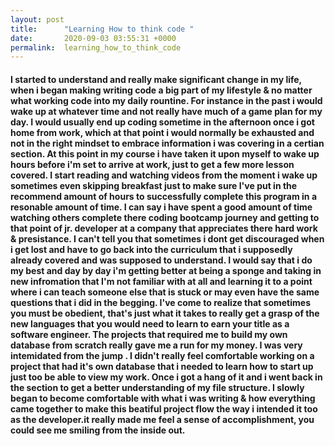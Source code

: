 ```yaml
---
layout: post
title:      "Learning How to think code "
date:       2020-09-03 03:55:31 +0000
permalink:  learning_how_to_think_code
---
```



#### I started to understand and really make significant change in my life, when i began making writing code a big part of my lifestyle & no matter what working code into my daily rountine. For instance in the past i would wake up at whatever time and not really have much of a game plan for my day. I would usually end up coding sometime in the afternoon once i got home from work, which at that point i would normally be exhausted and not in the right mindset to embrace information i was covering in a certian section. At this point in my course i have taken it upon myself to wake up hours before i'm set to arrive at work, just to get a few more lesson covered. I start reading and watching videos from the moment i wake up sometimes even skipping breakfast just to make sure I've put in the recommend amount of hours to successfully complete this program in a resonable amount of time. I can say i have spent a good amount of time watching others complete there coding bootcamp journey and getting to that point of jr. developer at a company that appreciates there hard work & presistance. I can't tell you that sometimes i dont get discouraged when i get lost and have to go back into the curriculum that i supposedly already covered and was supposed to understand. I would say that i do my best and day by day i'm getting better at being a sponge and taking in new infromation that I'm not familiar with at all and learning it to a point where i can teach someone else that is stuck or may even have the same questions that i did in the begging. I've come to realize that sometimes you must be obedient, that's just what it takes to really get a grasp of the new languages that you would need to learn to earn your title as a software engineer. The projects that required me to build my own database from scratch really gave me a run for my money. I was very intemidated from the jump . I didn't really feel comfortable working on a project that had it's own database that i needed to learn how to start up just too be able to view my work. Once i got a hang of it and i went back in the section to get a better understanding of my file structure. I slowly began to become comfortable with what i was writing & how everything came together to make this beatiful project flow the way i intended it too as the developer.it really made me feel a sense of accomplishment, you could see me smiling from the inside out. 
